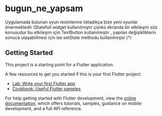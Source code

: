 # bugun_ne_yapsam

 Uygulamada bulunan oyun resimlerine tıkladıkça bize yeni oyunlar önermektedir
(Statefull widget kullanılmıştır çünkü ekranda bir etkileşim söz konusudur 
bu etkileşim için TextButton kullanılmıştır , yapılan değişikliklerin
sonuca ulaşabiilmesi için ise setState methodu kullanılmıştır )*/
## Getting Started

This project is a starting point for a Flutter application.

A few resources to get you started if this is your first Flutter project:

- [Lab: Write your first Flutter app](https://docs.flutter.dev/get-started/codelab)
- [Cookbook: Useful Flutter samples](https://docs.flutter.dev/cookbook)

For help getting started with Flutter development, view the
[online documentation](https://docs.flutter.dev/), which offers tutorials,
samples, guidance on mobile development, and a full API reference.
